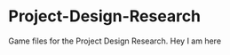 Project-Design-Research
=======================

Game files for the Project Design Research.
Hey I am here

